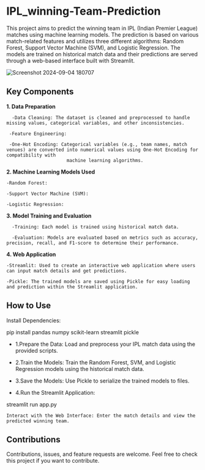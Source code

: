 # IPL_winning-Team-Prediction

This project aims to predict the winning team in IPL (Indian Premier League) matches using machine learning models. The prediction is based on various match-related features and utilizes three different algorithms: Random Forest, Support Vector Machine (SVM), and Logistic Regression. The models are trained on historical match data and their predictions are served through a web-based interface built with Streamlit.

![Screenshot 2024-09-04 180707](https://github.com/user-attachments/assets/2854606a-af57-4c7d-9651-d441e5751b02)

## Key Components ## 


**1. Data Preparation**

      -Data Cleaning: The dataset is cleaned and preprocessed to handle missing values, categorical variables, and other inconsistencies.

     -Feature Engineering:

     -One-Hot Encoding: Categorical variables (e.g., team names, match venues) are converted into numerical values using One-Hot Encoding for compatibility with 
                          machine learning algorithms.

**2. Machine Learning Models Used**

    -Random Forest: 

    -Support Vector Machine (SVM):

    -Logistic Regression:


**3. Model Training and Evaluation**

      -Training: Each model is trained using historical match data.

      -Evaluation: Models are evaluated based on metrics such as accuracy, precision, recall, and F1-score to determine their performance.

**4. Web Application**
   
    -Streamlit: Used to create an interactive web application where users can input match details and get predictions.

    -Pickle: The trained models are saved using Pickle for easy loading and prediction within the Streamlit application.

##  How to Use ##

Install Dependencies:


pip install pandas numpy scikit-learn streamlit pickle

 - 1.Prepare the Data: Load and preprocess your IPL match data using the provided scripts.

 - 2.Train the Models: Train the Random Forest, SVM, and Logistic Regression models using the historical match data.

  - 3.Save the Models: Use Pickle to serialize the trained models to files.

  - 4.Run the Streamlit Application:


streamlit run app.py

    Interact with the Web Interface: Enter the match details and view the predicted winning team.

## Contributions ##

Contributions, issues, and feature requests are welcome. Feel free to check this project if you want to contribute.
    
